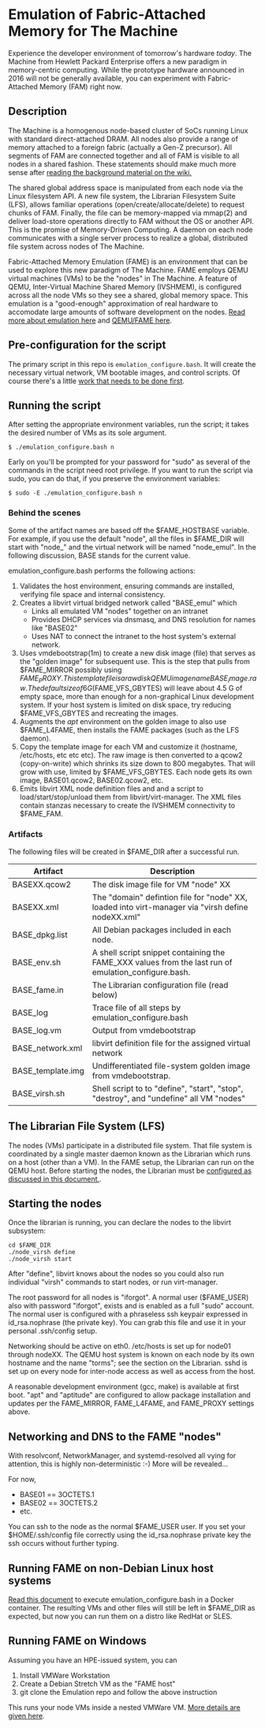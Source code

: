 # Emulation of Fabric-Attached Memory for The Machine

Experience the developer environment of tomorrow's hardware _today_.  The Machine from Hewlett Packard Enterprise offers a new paradigm in memory-centric computing.  While the prototype hardware announced in 2016 will not be generally available, you can experiment with Fabric-Attached Memory (FAM) right now.

## Description

The Machine is a homogenous node-based cluster of SoCs running Linux with standard direct-attached DRAM.  All nodes also provide a range of memory attached to a foreign fabric (actually a Gen-Z precursor).   All segments of FAM are connected together and all of FAM is visible to all nodes in a shared fashion.  These statements should make much more sense after [reading the background material on the wiki.](https://github.com/FabricAttachedMemory/Emulation/wiki)

The shared global address space is manipulated from each node via the Linux filesystem API.  A new file system, the Librarian Filesystem Suite (LFS), allows familiar operations (open/create/allocate/delete) to request chunks of FAM.  Finally, the file can be memory-mapped via mmap(2) and deliver load-store operations directly to FAM without the OS or another API.  This is the promise of Memory-Driven Computing.  A daemon on each node communicates with a single server process to realize a global, distributed file system across nodes of The Machine.

Fabric-Attached Memory Emulation (FAME) is an environment that can be used to explore this new paradigm of The Machine.  FAME employs QEMU virtual machines (VMs) to be the "nodes" in The Machine.  A feature of QEMU, Inter-Virtual Machine Shared Memory (IVSHMEM), is configured across all the node VMs so they see a shared, global memory space.  This emulation is a "good-enough" approximation of real hardware to accomodate large amounts of software development on the nodes.  [Read more about emulation here](https://github.com/FabricAttachedMemory/Emulation/wiki/Emulation-and-Simulation) and [QEMU/FAME here](https://github.com/FabricAttachedMemory/Emulation/wiki/Emulation-via-Virtual-Machines).

## Pre-configuration for the script

The primary script in this repo is ``emulation_configure.bash``.   It will
create the necessary virtual network, VM bootable images, and control scripts.
Of course there's a little [work that needs to be done first](README2nd/Preconfigure.md).

## Running the script

After setting the appropriate environment variables, run the script; it takes
the desired number of VMs as its sole argument.  

    $ ./emulation_configure.bash n
    
Early on you'll be prompted for your password for "sudo" as several of
the commands in the script need root privilege.  If you want to run the 
script via sudo, you can do that, if you preserve the environment variables:

    $ sudo -E ./emulation_configure.bash n

### Behind the scenes

Some of the artifact names are based off the $FAME_HOSTBASE variable.  For
example, if you use the default "node", all the files in $FAME_DIR will
start with "node_" and the virtual network will be named "node_emul".  In
the following discussion, BASE stands for the current value.

emulation_configure.bash performs the following actions:

1. Validates the host environment, ensuring commands are installed, verifying file space and internal consistency.
1. Creates a libvirt virtual bridged network called "BASE_emul" which
    * Links all emulated VM "nodes" together on an intranet
    * Provides DHCP services via dnsmasq, and DNS resolution for names like "BASE02"
    * Uses NAT to connect the intranet to the host system's external network.
1. Uses vmdebootstrap(1m) to create a new disk image (file) that serves as
the "golden image" for subsequent use.  This is the step that pulls from
$FAME_MIRROR possibly using $FAME_PROXY. This template file is a raw disk
QEMU image name BASE_image.raw.  The default size of 6G ($FAME_VFS_GBYTES)
will leave about 4.5 G of empty space, more than enough for a non-graphical
Linux development system.  If your host system is limited on disk space,
try reducing $FAME_VFS_GBYTES and recreating the images.
1. Augments the *apt* environment on the golden image to also use $FAME_L4FAME, then installs the FAME packages (such as the LFS daemon).
1. Copy the template image for each VM and customize it (hostname, /etc/hosts,
etc etc etc).  The raw image is then converted to a qcow2 (copy-on-write) which shrinks its size down to 800 megabytes.  That will grow with use, limited by $FAME_VFS_GBYTES.  Each node gets its own image, BASE01.qcow2, BASE02.qcow2, etc.
1. Emits libvirt XML node definition files and and a script to load/start/stop/unload them from libvirt/virt-manager.  The XML files contain stanzas necessary to create the IVSHMEM connectivity to $FAME_FAM.

### Artifacts

The following files will be created in $FAME_DIR after a successful run.

| Artifact | Description |
|----------|-------------|
| BASEXX.qcow2 | The disk image file for VM "node" XX |
| BASEXX.xml | The "domain" defintion file for "node" XX, loaded into virt-manager via "virsh define nodeXX.xml" |
| BASE_dpkg.list | All Debian packages included in each node. |
| BASE_env.sh | A shell script snippet containing the FAME_XXX values from the last run of emulation_configure.bash. |
| BASE_fame.in | The Librarian configuration file (read below) |
| BASE_log | Trace file of all steps by emulation_configure.bash |
| BASE_log.vm | Output from vmdebootstrap |
| BASE_network.xml | libvirt definition file for the assigned virtual network |
| BASE_template.img | Undifferentiated file-system golden image from vmdebootstrap. |
| BASE_virsh.sh | Shell script to to "define", "start", "stop", "destroy", and "undefine" all VM "nodes" |

## The Librarian File System (LFS)

The nodes (VMs) participate in a distributed file system.  That file system
is coordinated by a single master daemon known as the Librarian which runs
on a host (other than a VM).  In the FAME setup, the Librarian can run on the
QEMU host.  Before starting the nodes, the Librarian must be [configured as
discussed in this document.](README2nd/Librarian.md).

## Starting the nodes

Once the librarian is running, you can declare the nodes to the libvirt subsystem:

    cd $FAME_DIR
    ./node_virsh define
    ./node_virsh start

After "define", libvirt knows about the nodes so you could also run individual "virsh" commands to start nodes, or run virt-manager.

The root password for all nodes is "iforgot".  A normal user ($FAME_USER) also with password "iforgot", exists and is enabled as a full "sudo" account.  The normal user is configured with a phraseless ssh keypair expressed in id_rsa.nophrase (the private key).  You can grab this file and use it in your personal .ssh/config setup.

Networking should be active on eth0.  /etc/hosts is set up for node01 through nodeXX.  The QEMU host system is known on each node by its own hostname and the name "torms"; see the section on the Librarian.  sshd is set up on every node for inter-node access as well as access from the host.

A reasonable development environment (gcc, make) is available at first boot.  "apt" and "aptitude" are configured to allow package installation and updates per the FAME_MIRROR, FAME_L4FAME, and FAME_PROXY settings above.

## Networking and DNS to the FAME "nodes"

With resolvconf, NetworkManager, and systemd-resolved all vying for attention,
this is highly non-deterministic :-)   More will be revealed...

For now, 

* BASE01 == 3OCTETS.1
* BASE02 == 3OCTETS.2
* etc.

You can ssh to the node as the normal $FAME_USER user.  If you set your $HOME/.ssh/config file correctly using the id_rsa.nophrase private key the ssh occurs without further typing.

## Running FAME on non-Debian Linux host systems

[Read this document](README2nd/Docker.md) to execute emulation_configure.bash in a Docker container.  The resulting VMs and other files will still be left in $FAME_DIR as expected, but now you can run them on a distro like RedHat or SLES.

## Running FAME on Windows

Assuming you have an HPE-issued system, you can

1. Install VMWare Workstation
1. Create a Debian Stretch VM as the "FAME host"
1. git clone the Emulation repo and follow the above instruction

This runs your node VMs inside a nested VMWare VM.  [More details are given here](README2nd/Windows.md).
